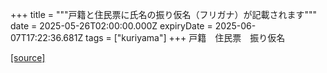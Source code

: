 +++
title = """戸籍と住民票に氏名の振り仮名（フリガナ）が記載されます"""
date = 2025-05-26T02:00:00.000Z
expiryDate = 2025-06-07T17:22:36.681Z
tags = ["kuriyama"]
+++
戸籍　住民票　振り仮名

[[source]](https://www.town.kuriyama.hokkaido.jp/soshiki/36/31934.html)
